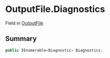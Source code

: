 # OutputFile.Diagnostics

Field in [OutputFile](/docs/api/csharp/yarn.compiler.upgrader.upgraderesult.outputfile.md)

## Summary



```csharp
public IEnumerable<Diagnostic> Diagnostics;
```

